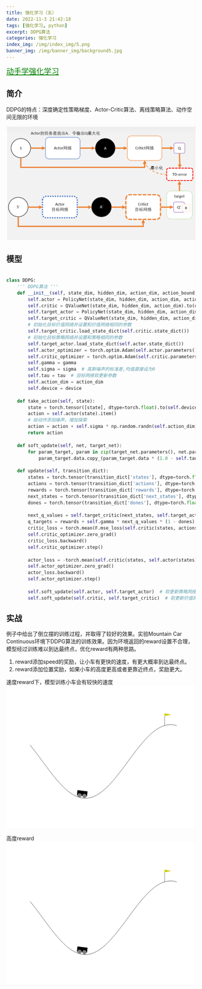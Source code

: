 ```yaml
---
title: 强化学习（五）
date: 2022-11-3 21:42:18
tags: [强化学习, python]
excerpt: DDPG算法
categories: 强化学习
index_img: /img/index_img/5.png
banner_img: /img/banner_img/background5.jpg
---
```


<a class="btn" target="_blank" rel="noopener" style="font-size:20px; color: green" href="https://hrl.boyuai.com/chapter/1/%E5%88%9D%E6%8E%A2%E5%BC%BA%E5%8C%96%E5%AD%A6%E4%B9%A0" title="github">动手学强化学习</a>

## 简介

DDPG的特点：深度确定性策略梯度、Actor-Critic算法、离线策略算法、动作空间无限的环境


![](https://raw.githubusercontent.com/univwang/img/main/20221103213150.png)

## 模型

```python

class DDPG:
    ''' DDPG算法 '''
    def __init__(self, state_dim, hidden_dim, action_dim, action_bound, sigma, actor_lr, critic_lr, tau, gamma, device):
        self.actor = PolicyNet(state_dim, hidden_dim, action_dim, action_bound).to(device)
        self.critic = QValueNet(state_dim, hidden_dim, action_dim).to(device)
        self.target_actor = PolicyNet(state_dim, hidden_dim, action_dim, action_bound).to(device)
        self.target_critic = QValueNet(state_dim, hidden_dim, action_dim).to(device)
        # 初始化目标价值网络并设置和价值网络相同的参数
        self.target_critic.load_state_dict(self.critic.state_dict())
        # 初始化目标策略网络并设置和策略相同的参数
        self.target_actor.load_state_dict(self.actor.state_dict())
        self.actor_optimizer = torch.optim.Adam(self.actor.parameters(), lr=actor_lr)
        self.critic_optimizer = torch.optim.Adam(self.critic.parameters(), lr=critic_lr)
        self.gamma = gamma
        self.sigma = sigma  # 高斯噪声的标准差,均值直接设为0
        self.tau = tau  # 目标网络软更新参数
        self.action_dim = action_dim
        self.device = device

    def take_action(self, state):
        state = torch.tensor([state], dtype=torch.float).to(self.device)
        action = self.actor(state).item()
        # 给动作添加噪声，增加探索
        action = action + self.sigma * np.random.randn(self.action_dim)
        return action

    def soft_update(self, net, target_net):
        for param_target, param in zip(target_net.parameters(), net.parameters()):
            param_target.data.copy_(param_target.data * (1.0 - self.tau) + param.data * self.tau)

    def update(self, transition_dict):
        states = torch.tensor(transition_dict['states'], dtype=torch.float).to(self.device)
        actions = torch.tensor(transition_dict['actions'], dtype=torch.float).view(-1, 1).to(self.device)
        rewards = torch.tensor(transition_dict['rewards'], dtype=torch.float).view(-1, 1).to(self.device)
        next_states = torch.tensor(transition_dict['next_states'], dtype=torch.float).to(self.device)
        dones = torch.tensor(transition_dict['dones'], dtype=torch.float).view(-1, 1).to(self.device)

        next_q_values = self.target_critic(next_states, self.target_actor(next_states))
        q_targets = rewards + self.gamma * next_q_values * (1 - dones)
        critic_loss = torch.mean(F.mse_loss(self.critic(states, actions), q_targets))
        self.critic_optimizer.zero_grad()
        critic_loss.backward()
        self.critic_optimizer.step()

        actor_loss = -torch.mean(self.critic(states, self.actor(states)))
        self.actor_optimizer.zero_grad()
        actor_loss.backward()
        self.actor_optimizer.step()

        self.soft_update(self.actor, self.target_actor)  # 软更新策略网络
        self.soft_update(self.critic, self.target_critic)  # 软更新价值网络
```


## 实战

例子中给出了倒立摆的训练过程，并取得了较好的效果。实验Mountain Car Continuous环境下DDPG算法的训练效果。因为环境返回的reward设置不合理，模型经过训练难以到达最终点，优化reward有两种思路。
1. reward添加speed的奖励，让小车有更快的速度，有更大概率到达最终点。
2. reward添加位置奖励，如果小车的高度更高或者更靠近终点，奖励更大。


速度reward下，模型训练小车会有较快的速度
![](https://raw.githubusercontent.com/univwang/img/main/DDPG_result_speed.gif)

高度reward
![](https://raw.githubusercontent.com/univwang/img/main/DDPG_result_high.gif)